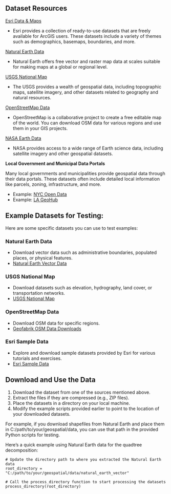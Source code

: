 ## Dataset Resources
<p>

[Esri Data & Maps](https://www.arcgis.com/home/group.html?id=5c3f279a7ff04e6a96b4ee5acfe778e5)

- Esri provides a collection of ready-to-use datasets that are freely available for ArcGIS users. These datasets include a variety of themes such as demographics, basemaps, boundaries, and more.
</p>

<p>

[Natural Earth Data](https://www.naturalearthdata.com/)

- Natural Earth offers free vector and raster map data at scales suitable for making maps at a global or regional level.

</p>

<p>

[USGS National Map](https://apps.nationalmap.gov/viewer/)

- The USGS provides a wealth of geospatial data, including topographic maps, satellite imagery, and other datasets related to geography and natural resources.

</p>

<p>

[OpenStreetMap Data](https://www.openstreetmap.org/export)
- OpenStreetMap is a collaborative project to create a free editable map of the world. You can download OSM data for various regions and use them in your GIS projects.

</p>

<p>

[NASA Earth Data](https://www.earthdata.nasa.gov/)
- NASA provides access to a wide range of Earth science data, including satellite imagery and other geospatial datasets.

</p>

<p>
<strong>Local Government and Municipal Data Portals</strong>

Many local governments and municipalities provide geospatial data through their data portals. These datasets often include detailed local information like parcels, zoning, infrastructure, and more.

- Example: [NYC Open Data](https://opendata.cityofnewyork.us/)
- Example: [LA GeoHub](https://geohub.lacity.org/)
</p>

## Example Datasets for Testing:
Here are some specific datasets you can use to test examples:

### Natural Earth Data
- Download vector data such as administrative boundaries, populated places, or physical features.
- [Natural Earth Vector Data](https://www.naturalearthdata.com/downloads/10m-cultural-vectors/)

### USGS National Map
- Download datasets such as elevation, hydrography, land cover, or transportation networks.
- [USGS National Map](https://apps.nationalmap.gov/viewer/)

### OpenStreetMap Data
- Download OSM data for specific regions.
- [Geofabrik OSM Data Downloads](https://download.geofabrik.de/)

### Esri Sample Data
- Explore and download sample datasets provided by Esri for various tutorials and exercises.
- [Esri Sample Data](https://www.arcgis.com/home/search.html?q=sample%20data&t=content)

## Download and Use the Data
1. Download the dataset from one of the sources mentioned above.
2. Extract the files if they are compressed (e.g., ZIP files).
3. Place the datasets in a directory on your local machine.
4. Modify the example scripts provided earlier to point to the location of your downloaded datasets.

For example, if you download shapefiles from Natural Earth and place them in C:/path/to/your/geospatial/data, you can use that path in the provided Python scripts for testing.

Here’s a quick example using Natural Earth data for the quadtree decomposition:
```
# Update the directory path to where you extracted the Natural Earth data
root_directory = "C:/path/to/your/geospatial/data/natural_earth_vector"

# Call the process_directory function to start processing the datasets
process_directory(root_directory)
```


